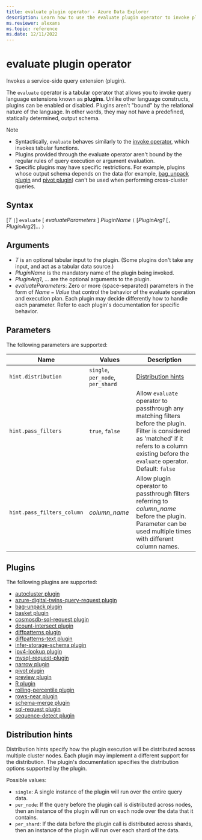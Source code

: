 ```yaml
---
title: evaluate plugin operator - Azure Data Explorer
description: Learn how to use the evaluate plugin operator to invoke plugins.
ms.reviewer: alexans
ms.topic: reference
ms.date: 12/11/2022
---
```

# evaluate plugin operator

Invokes a service-side query extension (plugin).

The `evaluate` operator is a tabular operator that allows you to invoke query language extensions known as **plugins**. Unlike other language constructs, plugins can be enabled or disabled. Plugins aren't "bound" by the relational nature of the language. In other words, they may not have a predefined, statically determined, output schema.

> [!NOTE]
>
> * Syntactically, `evaluate` behaves similarly to the [invoke operator](./invokeoperator.md), which invokes tabular functions.
> * Plugins provided through the evaluate operator aren't bound by the regular rules of query execution or argument evaluation.
> * Specific plugins may have specific restrictions. For example, plugins whose output schema depends on the data (for example, [bag_unpack plugin](./bag-unpackplugin.md) and [pivot plugin](./pivotplugin.md)) can't be used when performing cross-cluster queries.

## Syntax

[*T* `|`] `evaluate` [ *evaluateParameters* ] *PluginName* `(` [*PluginArg1* [`,` *PluginArg2*]... `)`

## Arguments

* *T* is an optional tabular input to the plugin. (Some plugins don't take
  any input, and act as a tabular data source.)
* *PluginName* is the mandatory name of the plugin being invoked.
* *PluginArg1*, ... are the optional arguments to the plugin.
* *evaluateParameters*: Zero or more (space-separated) parameters in the form of
  *Name* `=` *Value* that control the behavior of the evaluate operation and execution plan. Each plugin may decide differently how to handle each parameter. Refer to each plugin's documentation for specific behavior.  

## Parameters

The following parameters are supported:

  |Name                |Values                           |Description                                |
  |--------------------|---------------------------------|-------------------------------------------|
  |`hint.distribution` |`single`, `per_node`, `per_shard`| [Distribution hints](#distribution-hints) |
  |`hint.pass_filters` |`true`, `false`| Allow `evaluate` operator to passthrough any matching filters before the plugin. Filter is considered as 'matched' if it refers to a column existing before the `evaluate` operator. Default: `false` |
  |`hint.pass_filters_column` |*column_name*| Allow plugin operator to passthrough filters referring to *column_name* before the plugin. Parameter can be used multiple times with different column names. |

## Plugins

The following plugins are supported:

* [autocluster plugin](autoclusterplugin.md)
* [azure-digital-twins-query-request plugin](azure-digital-twins-query-request-plugin.md)
* [bag-unpack plugin](bag-unpackplugin.md)
* [basket plugin](basketplugin.md)
* [cosmosdb-sql-request plugin](cosmosdb-plugin.md)
* [dcount-intersect plugin](dcount-intersect-plugin.md)
* [diffpatterns plugin](diffpatternsplugin.md)
* [diffpatterns-text plugin](diffpatterns-textplugin.md)
* [infer-storage-schema plugin](inferstorageschemaplugin.md)
* [ipv4-lookup plugin](ipv4-lookup-plugin.md)
* [mysql-request-plugin](mysqlrequest-plugin.md)
* [narrow plugin](narrowplugin.md)
* [pivot plugin](pivotplugin.md)
* [preview plugin](previewplugin.md)
* [R plugin](rplugin.md)
* [rolling-percentile plugin](rolling-percentile-plugin.md)
* [rows-near plugin](rows-near-plugin.md)
* [schema-merge plugin](schemamergeplugin.md)
* [sql-request plugin](mysqlrequest-plugin.md)
* [sequence-detect plugin](sequence-detect-plugin.md)

## Distribution hints

Distribution hints specify how the plugin execution will be distributed across multiple cluster nodes. Each plugin may implement a different support for the distribution. The plugin's documentation specifies the distribution options supported by the plugin.

Possible values:

* `single`: A single instance of the plugin will run over the entire query data.
* `per_node`: If the query before the plugin call is distributed across nodes, then an instance of the plugin will run on each node over the data that it contains.
* `per_shard`: If the data before the plugin call is distributed across shards, then an instance of the plugin will run over each shard of the data.
